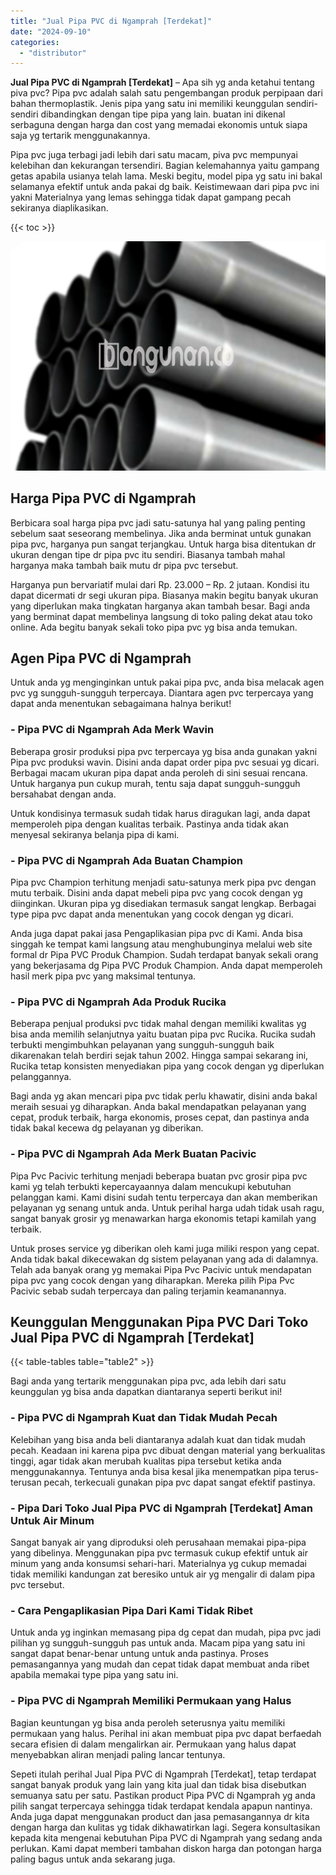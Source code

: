 ```yaml
---
title: "Jual Pipa PVC di Ngamprah [Terdekat]"
date: "2024-09-10"
categories: 
  - "distributor"
---
```


**Jual Pipa PVC di Ngamprah \[Terdekat\]** – Apa sih yg anda ketahui tentang piva pvc? Pipa pvc adalah salah satu pengembangan produk perpipaan dari bahan thermoplastik. Jenis pipa yang satu ini memiliki keunggulan sendiri-sendiri dibandingkan dengan tipe pipa yang lain. buatan ini dikenal serbaguna dengan harga dan cost yang memadai ekonomis untuk siapa saja yg tertarik menggunakannya.

Pipa pvc juga terbagi jadi lebih dari satu macam, piva pvc mempunyai kelebihan dan kekurangan tersendiri. Bagian kelemahannya yaitu gampang getas apabila usianya telah lama. Meski begitu, model pipa yg satu ini bakal selamanya efektif untuk anda pakai dg baik. Keistimewaan dari pipa pvc ini yakni Materialnya yang lemas sehingga tidak dapat gampang pecah sekiranya diaplikasikan.

{{< toc >}}

![Jual Pipa PVC di Ngamprah [Terdekat]](/images/jaul-pipa-pvc-59.png)

## Harga Pipa PVC di Ngamprah

Berbicara soal harga pipa pvc jadi satu-satunya hal yang paling penting sebelum saat seseorang membelinya. Jika anda berminat untuk gunakan pipa pvc, harganya pun sangat terjangkau. Untuk harga bisa ditentukan dr ukuran dengan tipe dr pipa pvc itu sendiri. Biasanya tambah mahal harganya maka tambah baik mutu dr pipa pvc tersebut.

Harganya pun bervariatif mulai dari Rp. 23.000 – Rp. 2 jutaan. Kondisi itu dapat dicermati dr segi ukuran pipa. Biasanya makin begitu banyak ukuran yang diperlukan maka tingkatan harganya akan tambah besar. Bagi anda yang berminat dapat membelinya langsung di toko paling dekat atau toko online. Ada begitu banyak sekali toko pipa pvc yg bisa anda temukan.

## Agen Pipa PVC di Ngamprah

Untuk anda yg menginginkan untuk pakai pipa pvc, anda bisa melacak agen pvc yg sungguh-sungguh terpercaya. Diantara agen pvc terpercaya yang dapat anda menentukan sebagaimana halnya berikut!

### \- Pipa PVC di Ngamprah Ada Merk Wavin

Beberapa grosir produksi pipa pvc terpercaya yg bisa anda gunakan yakni Pipa pvc produksi wavin. Disini anda dapat order pipa pvc sesuai yg dicari. Berbagai macam ukuran pipa dapat anda peroleh di sini sesuai rencana. Untuk harganya pun cukup murah, tentu saja dapat sungguh-sungguh bersahabat dengan anda.

Untuk kondisinya termasuk sudah tidak harus diragukan lagi, anda dapat memperoleh pipa dengan kualitas terbaik. Pastinya anda tidak akan menyesal sekiranya belanja pipa di kami.

### \- Pipa PVC di Ngamprah Ada Buatan Champion

Pipa pvc Champion terhitung menjadi satu-satunya merk pipa pvc dengan mutu terbaik. Disini anda dapat mebeli pipa pvc yang cocok dengan yg diinginkan. Ukuran pipa yg disediakan termasuk sangat lengkap. Berbagai type pipa pvc dapat anda menentukan yang cocok dengan yg dicari.

Anda juga dapat pakai jasa Pengaplikasian pipa pvc di Kami. Anda bisa singgah ke tempat kami langsung atau menghubunginya melalui web site formal dr Pipa PVC Produk Champion. Sudah terdapat banyak sekali orang yang bekerjasama dg Pipa PVC Produk Champion. Anda dapat memperoleh hasil merk pipa pvc yang maksimal tentunya.

### \- Pipa PVC di Ngamprah Ada Produk Rucika

Beberapa penjual produksi pvc tidak mahal dengan memiliki kwalitas yg bisa anda memilih selanjutnya yaitu buatan pipa pvc Rucika. Rucika sudah terbukti mengimbuhkan pelayanan yang sungguh-sungguh baik dikarenakan telah berdiri sejak tahun 2002. Hingga sampai sekarang ini, Rucika tetap konsisten menyediakan pipa yang cocok dengan yg diperlukan pelanggannya.

Bagi anda yg akan mencari pipa pvc tidak perlu khawatir, disini anda bakal meraih sesuai yg diharapkan. Anda bakal mendapatkan pelayanan yang cepat, produk terbaik, harga ekonomis, proses cepat, dan pastinya anda tidak bakal kecewa dg pelayanan yg diberikan.

### \- Pipa PVC di Ngamprah Ada Merk Buatan Pacivic

Pipa Pvc Pacivic terhitung menjadi beberapa buatan pvc grosir pipa pvc kami yg telah terbukti kepercayaannya dalam mencukupi kebutuhan pelanggan kami. Kami disini sudah tentu terpercaya dan akan memberikan pelayanan yg senang untuk anda. Untuk perihal harga udah tidak usah ragu, sangat banyak grosir yg menawarkan harga ekonomis tetapi kamilah yang terbaik.

Untuk proses service yg diberikan oleh kami juga miliki respon yang cepat. Anda tidak bakal dikecewakan dg sistem pelayanan yang ada di dalamnya. Telah ada banyak orang yg memakai Pipa Pvc Pacivic untuk mendapatan pipa pvc yang cocok dengan yang diharapkan. Mereka pilih Pipa Pvc Pacivic sebab sudah terpercaya dan paling terjamin keamanannya.

## Keunggulan Menggunakan Pipa PVC Dari Toko Jual Pipa PVC di Ngamprah \[Terdekat\]

{{< table-tables table="table2" >}}

Bagi anda yang tertarik menggunakan pipa pvc, ada lebih dari satu keunggulan yg bisa anda dapatkan diantaranya seperti berikut ini!

### \- Pipa PVC di Ngamprah Kuat dan Tidak Mudah Pecah

Kelebihan yang bisa anda beli diantaranya adalah kuat dan tidak mudah pecah. Keadaan ini karena pipa pvc dibuat dengan material yang berkualitas tinggi, agar tidak akan merubah kualitas pipa tersebut ketika anda menggunakannya. Tentunya anda bisa kesal jika menempatkan pipa terus-terusan pecah, terkecuali gunakan pipa pvc dapat sangat efektif pastinya.

### \- Pipa Dari Toko Jual Pipa PVC di Ngamprah \[Terdekat\] Aman Untuk Air Minum

Sangat banyak air yang diproduksi oleh perusahaan memakai pipa-pipa yang dibelinya. Menggunakan pipa pvc termasuk cukup efektif untuk air minum yang anda konsumsi sehari-hari. Materialnya yg cukup memadai tidak memiliki kandungan zat beresiko untuk air yg mengalir di dalam pipa pvc tersebut.

### \- Cara Pengaplikasian Pipa Dari Kami Tidak Ribet

Untuk anda yg inginkan memasang pipa dg cepat dan mudah, pipa pvc jadi pilihan yg sungguh-sungguh pas untuk anda. Macam pipa yang satu ini sangat dapat benar-benar untung untuk anda pastinya. Proses pemasangannya yang mudah dan cepat tidak dapat membuat anda ribet apabila memakai type pipa yang satu ini.

### \- Pipa PVC di Ngamprah Memiliki Permukaan yang Halus

Bagian keuntungan yg bisa anda peroleh seterusnya yaitu memiliki permukaan yang halus. Perihal ini akan membuat pipa pvc dapat berfaedah secara efisien di dalam mengalirkan air. Permukaan yang halus dapat menyebabkan aliran menjadi paling lancar tentunya.

Sepeti itulah perihal Jual Pipa PVC di Ngamprah \[Terdekat\], tetap terdapat sangat banyak produk yang lain yang kita jual dan tidak bisa disebutkan semuanya satu per satu. Pastikan product Pipa PVC di Ngamprah yg anda pilih sangat terpercaya sehingga tidak terdapat kendala apapun nantinya. Anda juga dapat menggunakan product dan jasa pemasangannya dr kita dengan harga dan kulitas yg tidak dikhawatirkan lagi. Segera konsultasikan kepada kita mengenai kebutuhan Pipa PVC di Ngamprah yang sedang anda perlukan. Kami dapat memberi tambahan diskon harga dan potongan harga paling bagus untuk anda sekarang juga.
